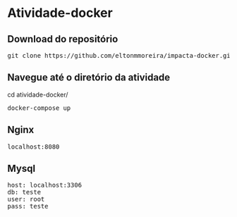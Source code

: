# Atividade-docker


## Download do repositório 
<pre>git clone https://github.com/eltonmmoreira/impacta-docker.git </pre>

## Navegue até o diretório da atividade 
cd atividade-docker/
<pre>docker-compose up</pre>

## Nginx
<pre>localhost:8080</pre>

## Mysql
<pre>
host: localhost:3306
db: teste
user: root
pass: teste
</pre>

